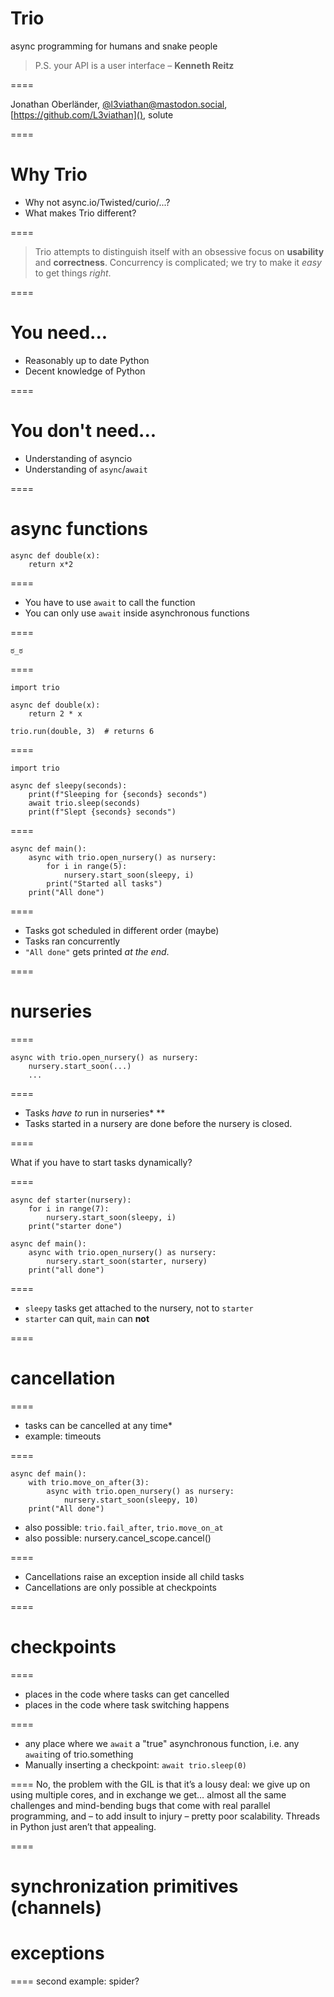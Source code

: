 # Trio

async programming for humans and snake people

> P.S. your API is a user interface – **Kenneth Reitz**

====

Jonathan Oberländer, [@l3viathan@mastodon.social](), [https://github.com/L3viathan](), solute

====

# Why Trio

- Why not async.io/Twisted/curio/...?
- What makes Trio different?

====

> Trio attempts to distinguish itself with an obsessive focus on **usability** and **correctness**. Concurrency is complicated; we try to make it *easy* to get things *right*.

====

# You need...

- Reasonably up to date Python
- Decent knowledge of Python

====

# You don't need...

- Understanding of asyncio
- Understanding of `async`/`await`

====

# async functions

```
async def double(x):
    return x*2
```

====

- You have to use `await` to call the function
- You can only use `await` inside asynchronous functions

====

```
ಠ_ಠ
```

====

```
import trio

async def double(x):
    return 2 * x

trio.run(double, 3)  # returns 6
```

====

```exechidden
import trio
```

```exec
async def sleepy(seconds):
    print(f"Sleeping for {seconds} seconds")
    await trio.sleep(seconds)
    print(f"Slept {seconds} seconds")
```
====

```exec
async def main():
    async with trio.open_nursery() as nursery:
        for i in range(5):
            nursery.start_soon(sleepy, i)
        print("Started all tasks")
    print("All done")
```

====

- Tasks got scheduled in different order (maybe)
- Tasks ran concurrently
- `"All done"` gets printed _at the end_.

====

# nurseries

====

```
async with trio.open_nursery() as nursery:
    nursery.start_soon(...)
    ...
```

====

- Tasks _have to_ run in nurseries* **
- Tasks started in a nursery are done before the nursery is closed.

====

What if you have to start tasks dynamically?

====

```exec
async def starter(nursery):
    for i in range(7):
        nursery.start_soon(sleepy, i)
    print("starter done")

async def main():
    async with trio.open_nursery() as nursery:
        nursery.start_soon(starter, nursery)
    print("all done")
```

====

- `sleepy` tasks get attached to the nursery, not to `starter`
- `starter` can quit, `main` can **not**

====

# cancellation

====

- tasks can be cancelled at any time*
- example: timeouts

====

```exec
async def main():
    with trio.move_on_after(3):
        async with trio.open_nursery() as nursery:
            nursery.start_soon(sleepy, 10)
    print("All done")
```

- also possible: `trio.fail_after`, `trio.move_on_at`
- also possible: nursery.cancel_scope.cancel()

====

- Cancellations raise an exception inside all child tasks
- Cancellations are only possible at checkpoints

====

# checkpoints

====

- places in the code where tasks can get cancelled
- places in the code where task switching happens

====

- any place where we `await` a "true" asynchronous function, i.e. any `await`ing of trio.something
- Manually inserting a checkpoint: `await trio.sleep(0)`

====
No, the problem with the GIL is that it’s a lousy deal: we give up on using multiple cores, and in exchange we get… almost all the same challenges and mind-bending bugs that come with real parallel programming, and – to add insult to injury – pretty poor scalability. Threads in Python just aren’t that appealing.

====

# synchronization primitives (channels)

# exceptions

====
second example: spider?

